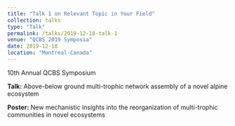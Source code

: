 ```yaml
---
title: "Talk 1 on Relevant Topic in Your Field"
collection: talks
type: "Talk"
permalink: /talks/2019-12-18-talk-1
venue: "QCBS 2019 Symposia"
date: 2019-12-18
location: "Montreal-Canada"
---
```

10th Annual QCBS Symposium 


**Talk:** Above-below ground multi-trophic network assembly of a novel alpine ecosystem

**Poster:** New mechanistic insights into the reorganization of multi-trophic communities in novel ecosystems
